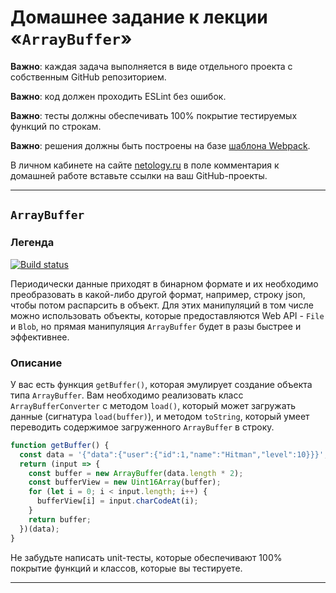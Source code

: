 # Домашнее задание к лекции «`ArrayBuffer`»

**Важно**: каждая задача выполняется в виде отдельного проекта с собственным GitHub репозиторием.

**Важно**: код должен проходить ESLint без ошибок.

**Важно**: тесты должны обеспечивать 100% покрытие тестируемых функций по строкам.

**Важно**: решения должны быть построены на базе [шаблона Webpack](https://github.com/netology-code/ajs-homeworks/tree/ajs8/ci-template).

В личном кабинете на сайте [netology.ru](http://netology.ru/) в поле комментария к домашней работе вставьте ссылки на ваш GitHub-проекты.

---

## `ArrayBuffer`

### Легенда

[![Build status](https://ci.appveyor.com/api/projects/status/drhseckfsbsmd6em?svg=true)](https://ci.appveyor.com/project/ilyapatis24/js-arraybuffer)

Периодически данные приходят в бинарном формате и их необходимо преобразовать в какой-либо другой формат, например, строку json, чтобы потом распарсить в объект. Для этих манипуляций в том числе можно использовать объекты, которые предоставляются Web API - `File` и `Blob`, но прямая манипуляция `ArrayBuffer` будет в разы быстрее и эффективнее.

### Описание

У вас есть функция `getBuffer()`, которая эмулирует создание объекта типа `ArrayBuffer`. Вам необходимо реализовать класс `ArrayBufferConverter` с методом `load()`, который может загружать данные (сигнатура `load(buffer)`), и методом `toString`, который умеет переводить содержимое загруженного `ArrayBuffer` в строку.
```javascript
function getBuffer() {
  const data = '{"data":{"user":{"id":1,"name":"Hitman","level":10}}}';
  return (input => {
    const buffer = new ArrayBuffer(data.length * 2);
    const bufferView = new Uint16Array(buffer);
    for (let i = 0; i < input.length; i++) {
      bufferView[i] = input.charCodeAt(i);
    }
    return buffer;
  })(data);
}
```

Не забудьте написать unit-тесты, которые обеспечивают 100% покрытие функций и классов, которые вы тестируете.

---
